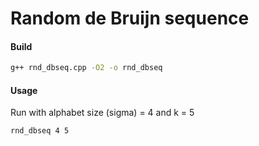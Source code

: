 # Random de Bruijn sequence

#### Build
```bash
g++ rnd_dbseq.cpp -O2 -o rnd_dbseq
```

#### Usage
Run with alphabet size (sigma) = 4 and k = 5
```bash
rnd_dbseq 4 5
```


